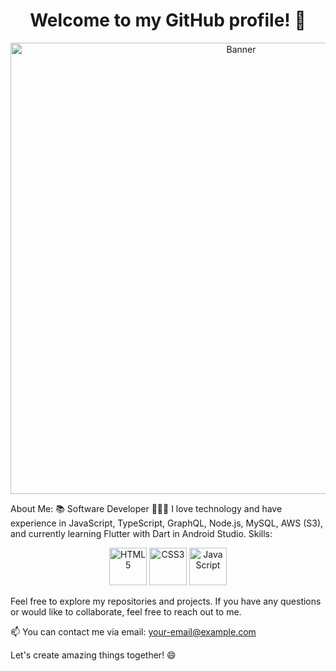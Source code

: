 <h1 align="center">Welcome to my GitHub profile! 👋</h1>
<p align="center">
  <img src="https://cdn.discordapp.com/attachments/917183221375049728/945738819527909386/background.png" alt="Banner" width="722">
</p>
About Me:
📚 Software Developer
👩🏻‍💻 I love technology and have experience in JavaScript, TypeScript, GraphQL, Node.js, MySQL, AWS (S3), and currently learning Flutter with Dart in Android Studio.
Skills:
<p align="center">
  <img src="https://cdn.discordapp.com/attachments/917183221375049728/945747298485428384/html-5.png" alt="HTML5" width="60px">
  <img src="https://cdn.discordapp.com/attachments/917183221375049728/945747297537511464/css.png" alt="CSS3" width="60px">
  <img src="https://cdn.discordapp.com/attachments/917183221375049728/945747298930032730/javascript.png" alt="JavaScript" width="60px">
</p>
Feel free to explore my repositories and projects. If you have any questions or would like to collaborate, feel free to reach out to me.

📫 You can contact me via email: your-email@example.com

Let's create amazing things together! 😄
